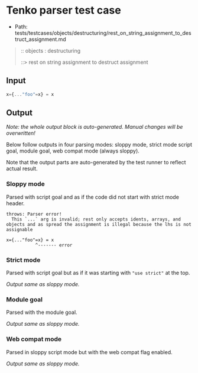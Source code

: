 # Tenko parser test case

- Path: tests/testcases/objects/destructuring/rest_on_string_assignment_to_destruct_assignment.md

> :: objects : destructuring
>
> ::> rest on string assignment to destruct assignment

## Input


`````js
x={..."foo"=x} = x
`````

## Output

_Note: the whole output block is auto-generated. Manual changes will be overwritten!_

Below follow outputs in four parsing modes: sloppy mode, strict mode script goal, module goal, web compat mode (always sloppy).

Note that the output parts are auto-generated by the test runner to reflect actual result.

### Sloppy mode

Parsed with script goal and as if the code did not start with strict mode header.

`````
throws: Parser error!
  This `...` arg is invalid; rest only accepts idents, arrays, and objects and as spread the assignment is illegal because the lhs is not assignable

x={..."foo"=x} = x
           ^------- error
`````

### Strict mode

Parsed with script goal but as if it was starting with `"use strict"` at the top.

_Output same as sloppy mode._

### Module goal

Parsed with the module goal.

_Output same as sloppy mode._

### Web compat mode

Parsed in sloppy script mode but with the web compat flag enabled.

_Output same as sloppy mode._
